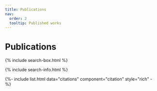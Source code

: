 ```yaml
---
title: Publications
nav:
  order: 2
  tooltip: Published works
---
```


# Publications

{% include search-box.html %}

{% include search-info.html %}

{%- include list.html data="citations" component="citation" style="rich" -%}
